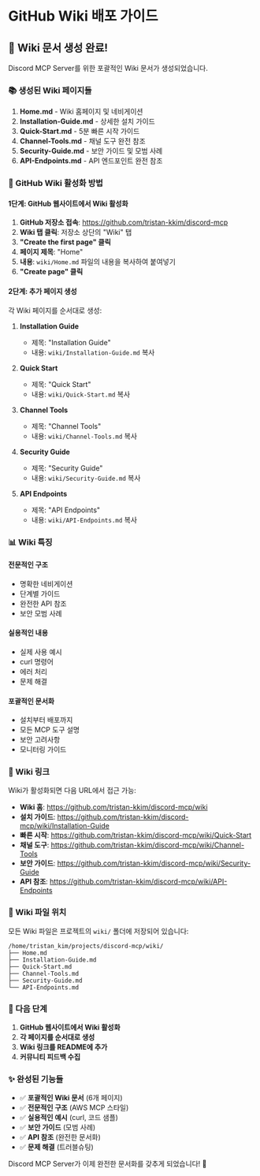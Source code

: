 # GitHub Wiki 배포 가이드

## 🎉 Wiki 문서 생성 완료!

Discord MCP Server를 위한 포괄적인 Wiki 문서가 생성되었습니다.

### 📚 생성된 Wiki 페이지들

1. **Home.md** - Wiki 홈페이지 및 네비게이션
2. **Installation-Guide.md** - 상세한 설치 가이드
3. **Quick-Start.md** - 5분 빠른 시작 가이드
4. **Channel-Tools.md** - 채널 도구 완전 참조
5. **Security-Guide.md** - 보안 가이드 및 모범 사례
6. **API-Endpoints.md** - API 엔드포인트 완전 참조

### 🚀 GitHub Wiki 활성화 방법

#### 1단계: GitHub 웹사이트에서 Wiki 활성화

1. **GitHub 저장소 접속**: https://github.com/tristan-kkim/discord-mcp
2. **Wiki 탭 클릭**: 저장소 상단의 "Wiki" 탭
3. **"Create the first page" 클릭**
4. **페이지 제목**: "Home"
5. **내용**: `wiki/Home.md` 파일의 내용을 복사하여 붙여넣기
6. **"Create page" 클릭**

#### 2단계: 추가 페이지 생성

각 Wiki 페이지를 순서대로 생성:

1. **Installation Guide**
   - 제목: "Installation Guide"
   - 내용: `wiki/Installation-Guide.md` 복사

2. **Quick Start**
   - 제목: "Quick Start"
   - 내용: `wiki/Quick-Start.md` 복사

3. **Channel Tools**
   - 제목: "Channel Tools"
   - 내용: `wiki/Channel-Tools.md` 복사

4. **Security Guide**
   - 제목: "Security Guide"
   - 내용: `wiki/Security-Guide.md` 복사

5. **API Endpoints**
   - 제목: "API Endpoints"
   - 내용: `wiki/API-Endpoints.md` 복사

### 📊 Wiki 특징

#### **전문적인 구조**
- 명확한 네비게이션
- 단계별 가이드
- 완전한 API 참조
- 보안 모범 사례

#### **실용적인 내용**
- 실제 사용 예시
- curl 명령어
- 에러 처리
- 문제 해결

#### **포괄적인 문서화**
- 설치부터 배포까지
- 모든 MCP 도구 설명
- 보안 고려사항
- 모니터링 가이드

### 🔗 Wiki 링크

Wiki가 활성화되면 다음 URL에서 접근 가능:
- **Wiki 홈**: https://github.com/tristan-kkim/discord-mcp/wiki
- **설치 가이드**: https://github.com/tristan-kkim/discord-mcp/wiki/Installation-Guide
- **빠른 시작**: https://github.com/tristan-kkim/discord-mcp/wiki/Quick-Start
- **채널 도구**: https://github.com/tristan-kkim/discord-mcp/wiki/Channel-Tools
- **보안 가이드**: https://github.com/tristan-kkim/discord-mcp/wiki/Security-Guide
- **API 참조**: https://github.com/tristan-kkim/discord-mcp/wiki/API-Endpoints

### 📁 Wiki 파일 위치

모든 Wiki 파일은 프로젝트의 `wiki/` 폴더에 저장되어 있습니다:

```
/home/tristan_kim/projects/discord-mcp/wiki/
├── Home.md
├── Installation-Guide.md
├── Quick-Start.md
├── Channel-Tools.md
├── Security-Guide.md
└── API-Endpoints.md
```

### 🎯 다음 단계

1. **GitHub 웹사이트에서 Wiki 활성화**
2. **각 페이지를 순서대로 생성**
3. **Wiki 링크를 README에 추가**
4. **커뮤니티 피드백 수집**

### ✨ 완성된 기능들

- ✅ **포괄적인 Wiki 문서** (6개 페이지)
- ✅ **전문적인 구조** (AWS MCP 스타일)
- ✅ **실용적인 예시** (curl, 코드 샘플)
- ✅ **보안 가이드** (모범 사례)
- ✅ **API 참조** (완전한 문서화)
- ✅ **문제 해결** (트러블슈팅)

Discord MCP Server가 이제 완전한 문서화를 갖추게 되었습니다! 🎊
